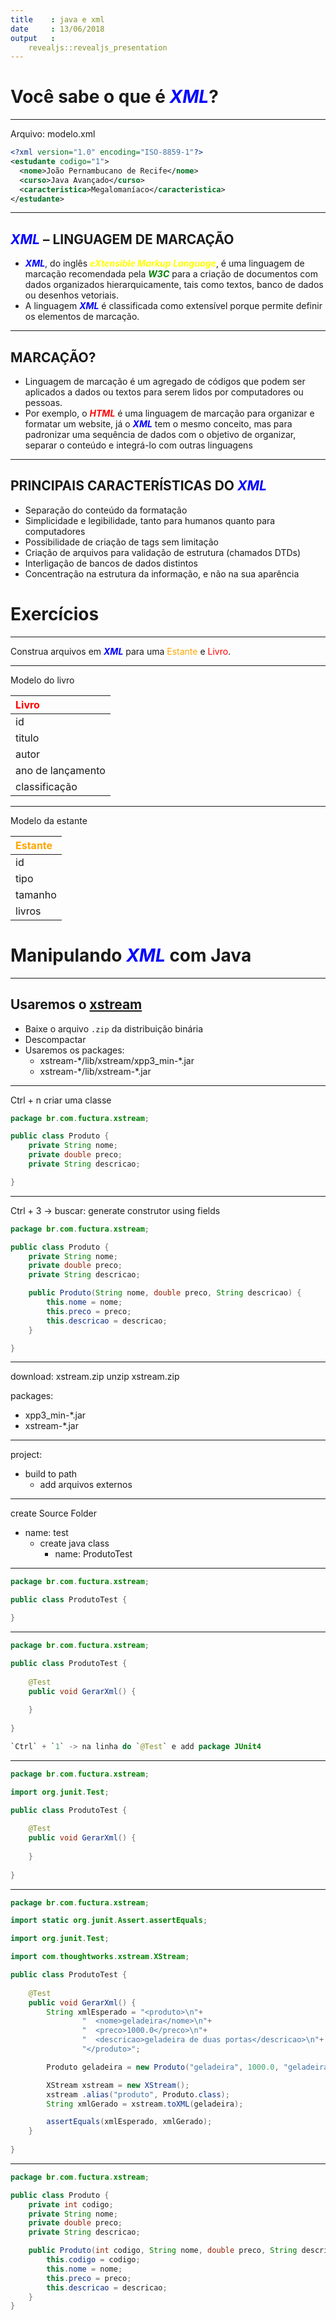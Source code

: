 ```yaml
---
title    : java e xml
date     : 13/06/2018
output   : 
    revealjs::revealjs_presentation
---
```


# Você sabe o que é <b><i><span style="color:blue">XML</span></i></b>?

---

Arquivo: modelo.xml

```xml
<?xml version="1.0" encoding="ISO-8859-1"?>
<estudante codigo="1">
  <nome>João Pernambucano de Recife</nome>
  <curso>Java Avançado</curso>
  <caracteristica>Megalomaníaco</caracteristica>
</estudante>
```

---

## <b><i><span style="color:blue">XML</span></i></b> – LINGUAGEM DE MARCAÇÃO

  - <b><i><span style="color:blue">XML</span></i></b>, do inglês <i><b><span style="color:yellow">eXtensible Markup Language</span></i></b>, é uma linguagem de marcação recomendada pela <i><b><span style="color:green">W3C</span></i></b> para a criação de documentos com dados organizados hierarquicamente, tais como textos, banco de dados ou desenhos vetoriais.
  - A linguagem <b><i><span style="color:blue">XML</span></i></b> é classificada como extensível porque permite definir os elementos de marcação.

---

## MARCAÇÃO?

  - Linguagem de marcação é um agregado de códigos que podem ser aplicados a dados ou textos para serem lidos por computadores ou pessoas.
  - Por exemplo, o <b><i><span style="color:red">HTML</span></i></b> é uma linguagem de marcação para organizar e formatar um website, já o <b><i><span style="color:blue">XML</span></i></b> tem o mesmo conceito, mas para padronizar uma sequência de dados com o objetivo de organizar, separar o conteúdo e integrá-lo com outras linguagens

---

## PRINCIPAIS CARACTERÍSTICAS DO <b><i><span style="color:blue">XML</span></i></b>

  - Separação do conteúdo da formatação
  - Simplicidade e legibilidade, tanto para humanos quanto para computadores
  - Possibilidade de criação de tags sem limitação
  - Criação de arquivos para validação de estrutura (chamados DTDs)
  - Interligação de bancos de dados distintos
  - Concentração na estrutura da informação, e não na sua aparência

# Exercícios

---

Construa arquivos em <b><i><span style="color:blue">XML</span></i></b> para uma <span style="color:orange">Estante</span> e <span style="color:red">Livro</span>.

---

Modelo do livro

|<span style="color:red">Livro</span>|
|:----------------|
|id               |
|titulo           |
|autor            |
|ano de lançamento|
|classificação    |

---

Modelo da estante

|<span style="color:orange">Estante</span>| 
|:------| 
|id     | 
|tipo   | 
|tamanho| 
|livros | 

#  Manipulando <b><i><span style="color:blue">XML</span></i></b> com Java

---

## Usaremos o [xstream](http://x-stream.github.io/download.html)

  - Baixe o arquivo `.zip` da distribuição binária
  - Descompactar
  - Usaremos os packages:
    - xstream-\*/lib/xstream/xpp3\_min-\*.jar
    - xstream-\*/lib/xstream-\*.jar

---

<!-- ![test image size](java/modulo_4/primeiro/images/test.png) -->

Ctrl + n criar uma classe


```java
package br.com.fuctura.xstream;

public class Produto {
	private String nome;
	private double preco;
	private String descricao;

}
```

---

Ctrl + 3 -> buscar: generate construtor using fields

```java
package br.com.fuctura.xstream;

public class Produto {
	private String nome;
	private double preco;
	private String descricao;

	public Produto(String nome, double preco, String descricao) {
		this.nome = nome;
		this.preco = preco;
		this.descricao = descricao;
	} 

}
```

---

download: xstream.zip
unzip xstream.zip


packages:
  - xpp3_min-\*.jar
  - xstream-\*.jar

---

project:
  - build to path
    - add arquivos externos

---

create Source Folder
  - name: test
    - create java class
      - name: ProdutoTest

---

```java
package br.com.fuctura.xstream;

public class ProdutoTest {

}
```

---

```java
package br.com.fuctura.xstream;

public class ProdutoTest {
	
	@Test
	public void GerarXml() {
		
	}
	
}

`Ctrl` + `1` -> na linha do `@Test` e add package JUnit4
```
---

```java
package br.com.fuctura.xstream;

import org.junit.Test;

public class ProdutoTest {
	
	@Test
	public void GerarXml() {
		
	}
	
}
```

---

```java
package br.com.fuctura.xstream;

import static org.junit.Assert.assertEquals;

import org.junit.Test;

import com.thoughtworks.xstream.XStream;

public class ProdutoTest {
	
	@Test
	public void GerarXml() {
		String xmlEsperado = "<produto>\n"+
				"  <nome>geladeira</nome>\n"+
				"  <preco>1000.0</preco>\n"+
				"  <descricao>geladeira de duas portas</descricao>\n"+
				"</produto>";

		Produto geladeira = new Produto("geladeira", 1000.0, "geladeira de duas portas");

		XStream xstream = new XStream();
		xstream .alias("produto", Produto.class);
		String xmlGerado = xstream.toXML(geladeira);

		assertEquals(xmlEsperado, xmlGerado);
	}
	
}
```

---

```java
package br.com.fuctura.xstream;

public class Produto {
	private int codigo;
	private String nome;
	private double preco;
	private String descricao;

	public Produto(int codigo, String nome, double preco, String descricao) {
		this.codigo = codigo;
		this.nome = nome;
		this.preco = preco;
		this.descricao = descricao;
	} 
}
```
